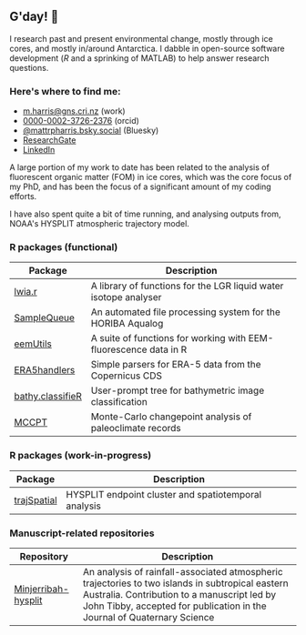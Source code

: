 
## G'day! :wave:
I research past and present environmental change, mostly through ice cores, and mostly in/around Antarctica. I dabble in open-source software development (*R* and a sprinking of MATLAB) to help answer research questions.

### Here's where to find me: 
  - [m.harris@gns.cri.nz](mailto:m.harris@gns.cri.nz) (work)
  - [0000-0002-3726-2376](https://orcid.org/0000-0002-3726-2376) (orcid)
  - [@mattrpharris.bsky.social](https://bsky.app/profile/mattrpharris.bsky.social) (Bluesky)
  - [ResearchGate](https://www.researchgate.net/profile/Matthew-Harris-27) 
  - [LinkedIn](https://www.linkedin.com/in/matthewrpharris/)

A large portion of my work to date has been related to the analysis of fluorescent organic matter (FOM) in ice cores, which was the core focus of my PhD, and has been the focus of a significant amount of my coding efforts. 

I have also spent quite a bit of time running, and analysing outputs from, NOAA's HYSPLIT atmospheric trajectory model.

### R packages (functional)

| Package      | Description |
| ----------- | ----------- |
| [lwia.r](https://github.com/MRPHarris/lwia.r)                     | A library of functions for the LGR liquid water isotope analyser   |
| [SampleQueue](https://github.com/MRPHarris/SampleQueue)           | An automated file processing system for the HORIBA Aqualog         |
| [eemUtils](https://github.com/MRPHarris/eemutils)                 | A suite of functions for working with EEM-fluorescence data in R   |
| [ERA5handlers](https://github.com/MRPHarris/ERA5handlers)         | Simple parsers for ERA-5 data from the Copernicus CDS              |
| [bathy.classifieR](https://github.com/MRPHarris/bathy.classifieR) | User-prompt tree for bathymetric image classification              |
| [MCCPT](https://github.com/h-cadd/MCCPT)                          | Monte-Carlo changepoint analysis of paleoclimate records           |

### R packages (work-in-progress)

| Package      | Description |
| ----------- | ----------- |
| [trajSpatial](https://github.com/MRPHarris/trajSpatial)   | HYSPLIT endpoint cluster and spatiotemporal analysis  |

### Manuscript-related repositories

| Repository      | Description |
| ----------- | ----------- |
| [Minjerribah-hysplit](https://github.com/MRPHarris/Minjerribah-hysplit/)                     | An analysis of rainfall-associated atmospheric trajectories to two islands in subtropical eastern Australia. Contribution to a manuscript led by John Tibby, accepted for publication in the Journal of Quaternary Science   |
